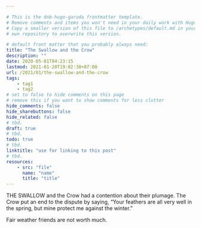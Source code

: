 ```yaml
---

# This is the dnb-hugo-garuda frontmatter template. 
# Remove comments and items you won't need in your daily work with Hugo.
# Copy a smaller version of this file to /archetypes/default.md in your
# own repository to overwrite this version.

# default front matter that you probably always need:
title: "The Swallow and the Crow"
description: ""
date: 2020-05-01T04:23:15
lastmod: 2021-01-20T19:02:30+07:00
url: /2021/01/the-swallow-and-the-crow
tags:
    - tag1
    - tag2
# set to false to hide comments on this page
# remove this if you want to show comments for less clutter
hide_comments: false
hide_sharebuttons: false
hide_related: false
# tbd.
draft: true
# tbd.
todo: true
# tbd.
linktitle: "use for linking to this post"
# tbd.
resources:
    - src: "file"
      name: "name"
      title: "title"
---
```

THE SWALLOW and the Crow had a contention about their plumage. The Crow put an end to the dispute by saying, “Your feathers are all very well in the spring, but mine protect me against the winter.”

Fair weather friends are not worth much.
